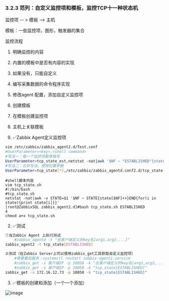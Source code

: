 ### 3.2.3 范列：自定义监控项和模板，监控TCP十一种状态机

监控项 -- > 模板  -->  主机

模板：一些监控项，图形，触发器的集合

监控流程

1. 明确监控的内容

2. 内置的模板中是否有内容的实现

3. 如果没有，只能自定义

4. 编写采集数据的命令程序实现

5. 修改agent 配置，添加自定义监控项

6. 创建模板

7. 在模板创建监控项

8. 主机上关联模板

1. ✅Zabbix Agent定义监控项

```bash
vim /etc/zabbix/zabbix_agent2.d/Test.conf
#UserParameter=<key>,<shell command>
#写法一：每一个监控项都单独写
UserParameter=tcp_state_est,netstat -nat|awk '$NF ~ "ESTABLISHED"{state[$NF]++}END{for(i in state){print state[i]}}'
#写法二：合并写法，使用位置参数
UserParameter=tcp_state[*],/etc/zabbix/zabbix_agentd.conf2.d/tcp_state.sh $1
```

```shell
#shell脚本内容
vim tcp_state.sh
#!/bin/bash
#tcp_state.sh
netstat -nat|awk -v STATE=$1 '$NF ~ STATE{state[$NF]++}END{for(i in state){print state[i]}}'
[root@ZabbixSQL zabbix_agent2.d]#bash tcp_state.sh ESTABLISHED
4
chmod a+x tcp_state.sh 
```

2. ✅测试

```bash
①在Zabbix Agent 上执行测试
	#zabbix_agentd -t "在客户端定义的key名[arg1,arg2,...]"
zabbix_agent2 -t tcp_state[ESTABLISHED]

②测试（在Zabbix Server上可以使用zabbix_get工具获取自定义监控项）
    #需要重启服务：systemctl restart zabbix-agent2.service
    #zabbix_get -s 客户端IP -p 10050 -k "在客户端定义的key名[arg1,arg2,...]"
	#zabbix_get -s 客户端IP -p 10050 -k "tcp_state[ESTABLISHED]"
zabbix_get -s 172.16.12.73 -p 10050 -k "tcp_state[ESTABLISHED]"
```



3. ✅模板的创建和添加（一个一个添加）

![image](https://github.com/user-attachments/assets/542f44b1-00f5-4281-bc2d-8a0ea5fdb59f)
